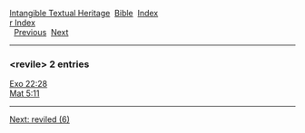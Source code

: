 [Intangible Textual Heritage](../../index)  [Bible](../index) 
[Index](index)   
[r Index](_r_)  
  [Previous](c09494)  [Next](c09496) 

------------------------------------------------------------------------

### &lt;revile&gt; 2 entries

[Exo 22:28](../kjv/exo022.htm#028)  
[Mat 5:11](../kjv/mat005.htm#011)  

------------------------------------------------------------------------

[Next: reviled (6)](c09496)

